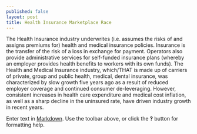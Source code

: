 ```yaml
---
published: false
layout: post
title: Health Insurance Marketplace Race
---
```




The Health Insurance industry underwrites (i.e. assumes the risks of and assigns premiums for) health and medical insurance policies. Insurance is the transfer of the risk of a loss in exchange for payment. Operators also provide administrative services for self-funded insurance plans (whereby an employer provides health benefits to workers with its own funds). 
The Health and Medical Insurance industry, which/THAT is made up of carriers of private, group and public health, medical, dental insurance, was characterized by slow growth five years ago as a result of reduced employer coverage and continued consumer de-leveraging. However, consistent increases in health care expenditure and medical cost inflation, as well as a sharp decline in the uninsured rate, have driven industry growth in recent years.




Enter text in [Markdown](http://daringfireball.net/projects/markdown/). Use the toolbar above, or click the **?** button for formatting help.
